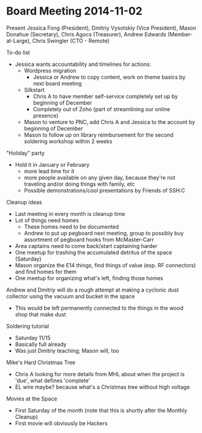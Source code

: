 Board Meeting 2014-11-02
=======
Present
Jessica Fong (President), Dmitriy Vysotskiy (Vice President), Mason Donahue (Secretary), Chris Agocs (Treasurer), Andrew Edwards (Member-at-Large), Chris Swingler (CTO - Remote)

To-do list
- Jessica wants accountability and timelines for actions:
  - Wordpress migration
    - Jessica or Andrew to copy content, work on theme basics by next board meeting
  - Silkstart
    - Chris A to have member self-service completely set up by beginning of December
    - Completely out of Zoho (part of streamlining our online presence)
  - Mason to venture to PNC, add Chris A and Jessica to the account by beginning of December
  - Mason to follow up on library reimbursement for the second soldering workshop within 2 weeks

"Holiday" party
- Hold it in January or February
  - more lead time for it
  - more people available on any given day, because they're not traveling and/or doing things with family, etc
  - Possible demonstrations/cool presentations by Friends of SSH:C

Cleanup ideas
- Last meeting in every month is cleanup time
- Lot of things need homes
  - These homes need to be documented
  - Andrew to put up pegboard next meeting, group to possibly buy assortment of pegboard hooks from McMaster-Carr
- Area captains need to come back/start captaining harder
- One meetup for trashing the accumulated detritus of the space (Saturday)
- Mason organize the E14 things, find things of value (esp. RF connectors) and find homes for them
- One meetup for organizing what's left, finding those homes

Andrew and Dmitriy will do a rough attempt at making a cyclonic dust collector using the vacuum and bucket in the space
- This would be left permanently connected to the things in the wood shop that make dust

Soldering tutorial
- Saturday 11/15
- Basically full already
- Was just Dmitriy teaching; Mason will, too

Mike's Hard Christmas Tree
- Chris A looking for more details from MHL about when the project is 'due', what defines 'complete'
- EL wire maybe? because what's a Christmas tree without high voltage

Movies at the Space
- First Saturday of the month (note that this is shortly after the Monthly Cleanup)
- First movie will obviously be Hackers

